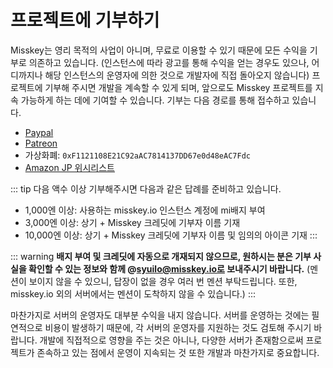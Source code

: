 # 프로젝트에 기부하기
Misskey는 영리 목적의 사업이 아니며, 무료로 이용할 수 있기 때문에 모든 수익을 기부로 의존하고 있습니다. (인스턴스에 따라 광고를 통해 수익을 얻는 경우도 있으나, 어디까지나 해당 인스턴스의 운영자에 의한 것으로 개발자에 직접 돌아오지 않습니다)
프로젝트에 기부해 주시면 개발을 계속할 수 있게 되며, 앞으로도 Misskey 프로젝트를 지속 가능하게 하는 데에 기여할 수 있습니다.
기부는 다음 경로를 통해 접수하고 있습니다.
- [Paypal](https://paypal.me/syuilo)
- [Patreon](https://www.patreon.com/syuilo)
- 가상화폐: `0xF1121108E21C92aAC7814137DD67e0d48eAC7Fdc`
- [Amazon JP 위시리스트](https://www.amazon.jp/hz/wishlist/ls/4JG4P6XKX9KD?ref_=wl_share)

::: tip
다음 액수 이상 기부해주시면 다음과 같은 답례를 준비하고 있습니다.
- 1,000엔 이상: 사용하는 misskey.io 인스턴스 계정에 mi배지 부여
- 3,000엔 이상: 상기 + Misskey 크레딧에 기부자 이름 기재
- 10,000엔 이상: 상기 + Misskey 크레딧에 기부자 이름 및 임의의 아이콘 기재
:::

::: warning
**배지 부여 및 크레딧에 자동으로 개재되지 않으므로, 원하시는 분은 기부 사실을 확인할 수 있는 정보와 함께 @syuilo@misskey.io로 보내주시기 바랍니다.**
(멘션이 보이지 않을 수 있으니, 답장이 없을 경우 여러 번 멘션 부탁드립니다. 또한, misskey.io 외의 서버에서는 멘션이 도착하지 않을 수 있습니다.)
:::

마찬가지로 서버의 운영자도 대부분 수익을 내지 않습니다. 서버를 운영하는 것에는 필연적으로 비용이 발생하기 때문에, 각 서버의 운영자를 지원하는 것도 검토해 주시기 바랍니다.
개발에 직접적으로 영향을 주는 것은 아니나, 다양한 서버가 존재함으로써 프로젝트가 존속하고 있는 점에서 운영이 지속되는 것 또한 개발과 마찬가지로 중요합니다.

